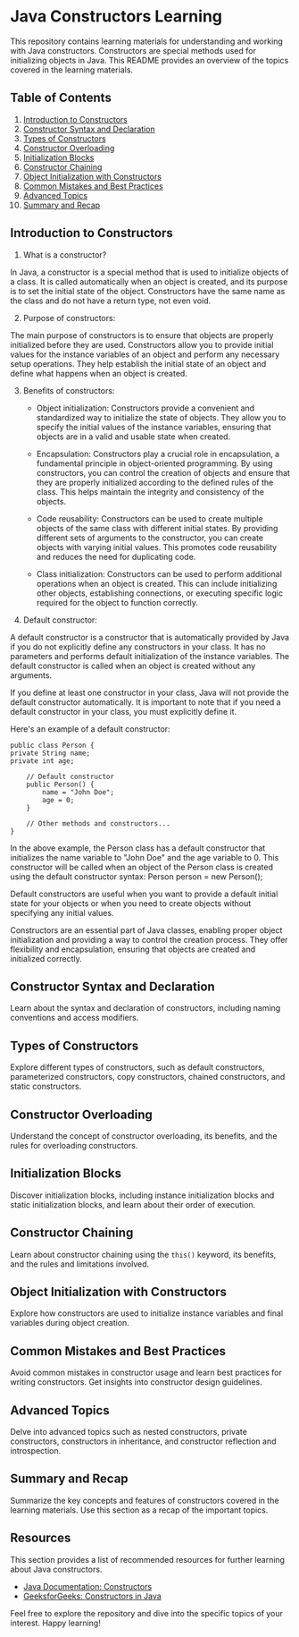 # Java Constructors Learning

This repository contains learning materials for understanding and working with Java constructors. Constructors are special methods used for initializing objects in Java. This README provides an overview of the topics covered in the learning materials.

## Table of Contents

1. [Introduction to Constructors](#introduction-to-constructors)
2. [Constructor Syntax and Declaration](#constructor-syntax-and-declaration)
3. [Types of Constructors](#types-of-constructors)
4. [Constructor Overloading](#constructor-overloading)
5. [Initialization Blocks](#initialization-blocks)
6. [Constructor Chaining](#constructor-chaining)
7. [Object Initialization with Constructors](#object-initialization-with-constructors)
8. [Common Mistakes and Best Practices](#common-mistakes-and-best-practices)
9. [Advanced Topics](#advanced-topics)
10. [Summary and Recap](#summary-and-recap)

## Introduction to Constructors

1. What is a constructor?

In Java, a constructor is a special method that is used to initialize objects of a class. It is called automatically when an object is created, and its purpose is to set the initial state of the object. Constructors have the same name as the class and do not have a return type, not even void.

2. Purpose of constructors:

The main purpose of constructors is to ensure that objects are properly initialized before they are used. Constructors allow you to provide initial values for the instance variables of an object and perform any necessary setup operations. They help establish the initial state of an object and define what happens when an object is created.

3. Benefits of constructors:

   - Object initialization: Constructors provide a convenient and standardized way to initialize the state of objects. They allow you to specify the initial values of the instance variables, ensuring that objects are in a valid and usable state when created.

   - Encapsulation: Constructors play a crucial role in encapsulation, a fundamental principle in object-oriented programming. By using constructors, you can control the creation of objects and ensure that they are properly initialized according to the defined rules of the class. This helps maintain the integrity and consistency of the objects.

   - Code reusability: Constructors can be used to create multiple objects of the same class with different initial states. By providing different sets of arguments to the constructor, you can create objects with varying initial values. This promotes code reusability and reduces the need for duplicating code.

   - Class initialization: Constructors can be used to perform additional operations when an object is created. This can include initializing other objects, establishing connections, or executing specific logic required for the object to function correctly.

4. Default constructor:

A default constructor is a constructor that is automatically provided by Java if you do not explicitly define any constructors in your class. It has no parameters and performs default initialization of the instance variables. The default constructor is called when an object is created without any arguments.

If you define at least one constructor in your class, Java will not provide the default constructor automatically. It is important to note that if you need a default constructor in your class, you must explicitly define it.

Here's an example of a default constructor:

```
public class Person {
private String name;
private int age;

    // Default constructor
    public Person() {
        name = "John Doe";
        age = 0;
    }

    // Other methods and constructors...
}
```
In the above example, the Person class has a default constructor that initializes the name variable to "John Doe" and the age variable to 0. This constructor will be called when an object of the Person class is created using the default constructor syntax: Person person = new Person();

Default constructors are useful when you want to provide a default initial state for your objects or when you need to create objects without specifying any initial values.

Constructors are an essential part of Java classes, enabling proper object initialization and providing a way to control the creation process. They offer flexibility and encapsulation, ensuring that objects are created and initialized correctly.

## Constructor Syntax and Declaration

Learn about the syntax and declaration of constructors, including naming conventions and access modifiers.

## Types of Constructors

Explore different types of constructors, such as default constructors, parameterized constructors, copy constructors, chained constructors, and static constructors.

## Constructor Overloading

Understand the concept of constructor overloading, its benefits, and the rules for overloading constructors.

## Initialization Blocks

Discover initialization blocks, including instance initialization blocks and static initialization blocks, and learn about their order of execution.

## Constructor Chaining

Learn about constructor chaining using the `this()` keyword, its benefits, and the rules and limitations involved.

## Object Initialization with Constructors

Explore how constructors are used to initialize instance variables and final variables during object creation.

## Common Mistakes and Best Practices

Avoid common mistakes in constructor usage and learn best practices for writing constructors. Get insights into constructor design guidelines.

## Advanced Topics

Delve into advanced topics such as nested constructors, private constructors, constructors in inheritance, and constructor reflection and introspection.

## Summary and Recap

Summarize the key concepts and features of constructors covered in the learning materials. Use this section as a recap of the important topics.

## Resources

This section provides a list of recommended resources for further learning about Java constructors.

- [Java Documentation: Constructors](https://docs.oracle.com/javase/tutorial/java/javaOO/constructors.html)
- [GeeksforGeeks: Constructors in Java](https://www.geeksforgeeks.org/constructors-in-java/)

Feel free to explore the repository and dive into the specific topics of your interest. Happy learning!

